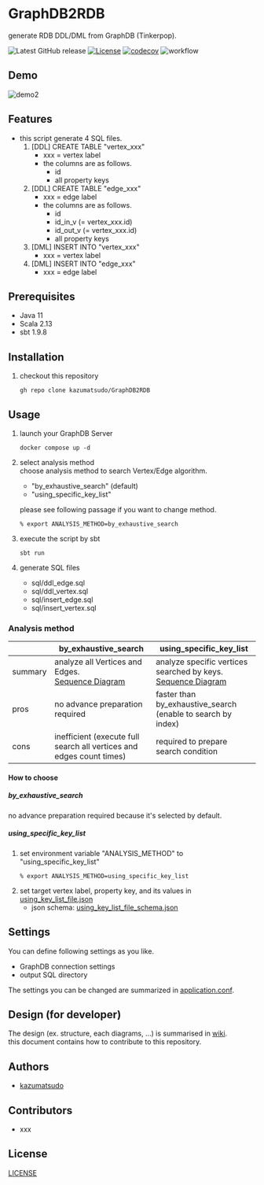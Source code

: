 # GraphDB2RDB

generate RDB DDL/DML from GraphDB (Tinkerpop).

![Latest GitHub release](https://img.shields.io/github/release/kazumatsudo/GraphDB2RDB.svg)
[![License](https://img.shields.io/badge/License-Apache_2.0-blue.svg)](https://opensource.org/licenses/Apache-2.0)
[![codecov](https://codecov.io/github/kazumatsudo/GraphDB2RDB/graph/badge.svg?token=9JFEL8HKQR)](https://codecov.io/github/kazumatsudo/GraphDB2RDB)
![workflow](https://github.com/kazumatsudo/GraphDB2RDB/actions/workflows/scala.yml/badge.svg)

## Demo

![demo2](https://github.com/kazumatsudo/GraphDB2RDB/assets/25892776/0f5e7f43-9f02-4a85-b376-e1a1acf163d9)

## Features

- this script generate 4 SQL files.
    1. [DDL] CREATE TABLE "vertex_xxx"
        - xxx = vertex label
        - the columns are as follows.
            - id
            - all property keys
    2. [DDL] CREATE TABLE "edge_xxx"
        - xxx = edge label
        - the columns are as follows.
           - id  
           - id_in_v (= vertex_xxx.id)
           - id_out_v (= vertex_xxx.id)
           - all property keys
    3. [DML] INSERT INTO "vertex_xxx"
        - xxx = vertex label
    4. [DML] INSERT INTO "edge_xxx"
        - xxx = edge label

## Prerequisites

- Java 11
- Scala 2.13
- sbt 1.9.8

## Installation

1. checkout this repository
    ```shell
    gh repo clone kazumatsudo/GraphDB2RDB
    ```

## Usage

1. launch your GraphDB Server
    ```shell
    docker compose up -d
    ```
2. select analysis method  
    choose analysis method to search Vertex/Edge algorithm.

    - "by_exhaustive_search" (default)   
    - "using_specific_key_list"  

    please see following passage if you want to change method. 
    ```shell
    % export ANALYSIS_METHOD=by_exhaustive_search
    ``` 
3. execute the script by sbt
    ```shell
    sbt run
    ```
4. generate SQL files
    - sql/ddl_edge.sql
    - sql/ddl_vertex.sql
    - sql/insert_edge.sql
    - sql/insert_vertex.sql

### Analysis method

|               | by_exhaustive_search                                                                                                      | using_specific_key_list                                                                                                                  |
|---------------|---------------------------------------------------------------------------------------------------------------------------|------------------------------------------------------------------------------------------------------------------------------------------|
| summary       | analyze all Vertices and Edges.<br/>[Sequence Diagram](https://github.com/kazumatsudo/GraphDB2RDB/wiki#byexaustivesearch) | analyze specific vertices searched by keys.<br/>[Sequence Diagram](https://github.com/kazumatsudo/GraphDB2RDB/wiki#usingspecifickeylist) |
| pros          | no advance preparation required                                                                                           | faster than by_exhaustive_search (enable to search by index)                                                                             |
| cons          | inefficient (execute full search all vertices and edges count times)                                                      | required to prepare search condition                                                                                                     |

#### How to choose

##### by_exhaustive_search

no advance preparation required because it's selected by default.

##### using_specific_key_list

1. set environment variable "ANALYSIS_METHOD" to "using_specific_key_list"
    ```shell
    % export ANALYSIS_METHOD=using_specific_key_list
    ``` 
2. set target vertex label, property key, and its values in [using_key_list_file.json](https://github.com/kazumatsudo/GraphDB2RDB/blob/e163bdcfb7a50d5275eecfb722ac172214dd8a98/src/main/resources/using_key_list_file.json)
    - json schema: [using_key_list_file_schema.json](https://github.com/kazumatsudo/GraphDB2RDB/blob/e163bdcfb7a50d5275eecfb722ac172214dd8a98/src/main/resources/using_key_list_file_schema.json)

## Settings

You can define following settings as you like.

- GraphDB connection settings
- output SQL directory

The settings you can be changed are summarized in [application.conf](./src/main/resources/application.conf).

## Design (for developer)

The design (ex. structure, each diagrams, ...) is summarised in [wiki](https://github.com/kazumatsudo/GraphDB2RDB/wiki).  
this document contains how to contribute to this repository.

## Authors

- [kazumatsudo](https://github.com/kazumatsudo)

## Contributors

- xxx

## License

[LICENSE](LICENSE)
